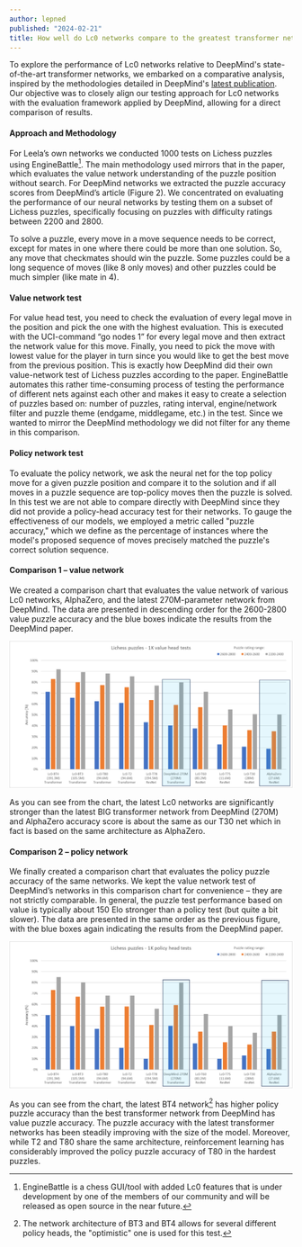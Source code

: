 ```yaml
---
author: lepned
published: "2024-02-21"
title: How well do Lc0 networks compare to the greatest transformer network from DeepMind?
---
```


To explore the performance of Lc0 networks relative to DeepMind's state-of-the-art transformer networks, we embarked on a comparative analysis, inspired by the methodologies detailed in DeepMind's [latest publication](https://arxiv.org/abs/2402.04494). Our objective was to closely align our testing approach for Lc0 networks with the evaluation framework applied by DeepMind, allowing for a direct comparison of results.

<!--more-->

#### Approach and Methodology

For Leela’s own networks we conducted 1000 tests on Lichess puzzles using EngineBattle[^1]. The main methodology used mirrors that in the paper, which evaluates the value network understanding of the puzzle position without search. For DeepMind networks we extracted the puzzle accuracy scores from DeepMind’s article (Figure 2). We concentrated on evaluating the performance of our neural networks by testing them on a subset of Lichess puzzles, specifically focusing on puzzles with difficulty ratings between 2200 and 2800.

To solve a puzzle, every move in a move sequence needs to be correct, except for mates in one where there could be more than one solution. So, any move that checkmates should win the puzzle. Some puzzles could be a long sequence of moves (like 8 only moves) and other puzzles could be much simpler (like mate in 4).

#### Value network test

For value head test, you need to check the evaluation of every legal move in the position and pick the one with the highest evaluation. This is executed with the UCI-command “go nodes 1” for every legal move and then extract the network value for this move. Finally, you need to pick the move with lowest value for the player in turn since you would like to get the best move from the previous position. This is exactly how DeepMind did their own value-network test of Lichess puzzles according to the paper. EngineBattle automates this rather time-consuming process of testing the performance of different nets against each other and makes it easy to create a selection of puzzles based on: number of puzzles, rating interval, engine/network filter and puzzle theme (endgame, middlegame, etc.) in the test. Since we wanted to mirror the DeepMind methodology we did not filter for any theme in this comparison.

#### Policy network test

To evaluate the policy network, we ask the neural net for the top policy move for a given puzzle position and compare it to the solution and if all moves in a puzzle sequence are top-policy moves then the puzzle is solved. In this test we are not able to compare directly with DeepMind since they did not provide a policy-head accuracy test for their networks.
To gauge the effectiveness of our models, we employed a metric called "puzzle accuracy," which we define as the percentage of instances where the model's proposed sequence of moves precisely matched the puzzle's correct solution sequence.

#### Comparison 1 – value network

We created a comparison chart that evaluates the value network of various Lc0 networks, AlphaZero, and the latest 270M-parameter network from DeepMind. The data are presented in descending order for the 2600-2800 value puzzle accuracy and the blue boxes indicate the results from the DeepMind paper.

![](value_head_tests.png)

As you can see from the chart, the latest Lc0 networks are significantly stronger than the latest BIG transformer network from DeepMind (270M) and AlphaZero accuracy score is about the same as our T30 net which in fact is based on the same architecture as AlphaZero.

#### Comparison 2 – policy network

We finally created a comparison chart that evaluates the policy puzzle accuracy of the same networks. We kept the value network test of DeepMind’s networks in this comparison chart for convenience – they are not strictly comparable. In general, the puzzle test performance based on value is typically about 150 Elo stronger than a policy test (but quite a bit slower). The data are presented in the same order as the previous figure, with the blue boxes again indicating the results from the DeepMind paper.

![](policy_head_tests.png)

As you can see from the chart, the latest BT4 network[^2] has higher policy puzzle accuracy than the best transformer network from DeepMind has value puzzle accuracy. The puzzle accuracy with the latest transformer networks has been steadily improving with the size of the model. Moreover, while T2 and T80 share the same architecture, reinforcement learning has considerably improved the policy puzzle accuracy of T80 in the hardest puzzles.

[^1]: EngineBattle is a chess GUI/tool with added Lc0 features that is under development by one of the members of our community and will be released as open source in the near future.

[^2]: The network architecture of BT3 and BT4 allows for several different policy heads, the "optimistic" one is used for this test.
